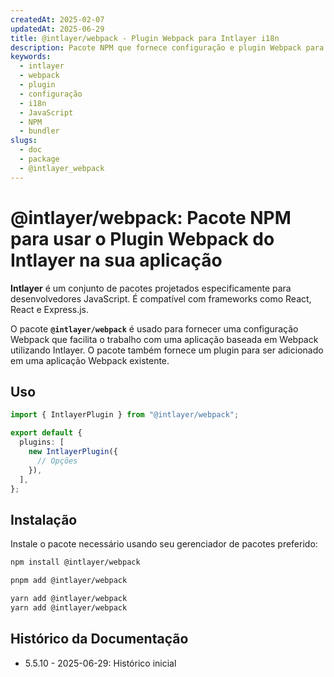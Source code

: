 ```yaml
---
createdAt: 2025-02-07
updatedAt: 2025-06-29
title: @intlayer/webpack - Plugin Webpack para Intlayer i18n
description: Pacote NPM que fornece configuração e plugin Webpack para integração perfeita da internacionalização Intlayer com aplicações baseadas em Webpack.
keywords:
  - intlayer
  - webpack
  - plugin
  - configuração
  - i18n
  - JavaScript
  - NPM
  - bundler
slugs:
  - doc
  - package
  - @intlayer_webpack
---
```


# @intlayer/webpack: Pacote NPM para usar o Plugin Webpack do Intlayer na sua aplicação

**Intlayer** é um conjunto de pacotes projetados especificamente para desenvolvedores JavaScript. É compatível com frameworks como React, React e Express.js.

O pacote **`@intlayer/webpack`** é usado para fornecer uma configuração Webpack que facilita o trabalho com uma aplicação baseada em Webpack utilizando Intlayer. O pacote também fornece um plugin para ser adicionado em uma aplicação Webpack existente.

## Uso

```ts
import { IntlayerPlugin } from "@intlayer/webpack";

export default {
  plugins: [
    new IntlayerPlugin({
      // Opções
    }),
  ],
};
```

## Instalação

Instale o pacote necessário usando seu gerenciador de pacotes preferido:

```bash packageManager="npm"
npm install @intlayer/webpack
```

```bash packageManager="pnpm"
pnpm add @intlayer/webpack
```

```bash packageManager="yarn"
yarn add @intlayer/webpack
yarn add @intlayer/webpack
```

## Histórico da Documentação

- 5.5.10 - 2025-06-29: Histórico inicial
